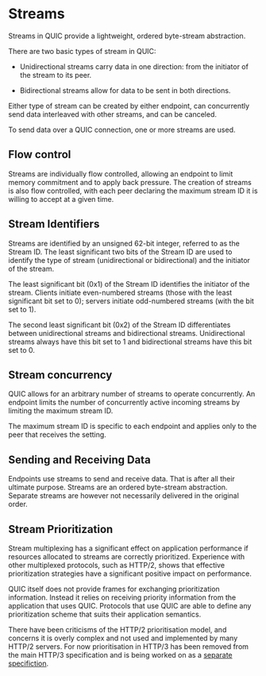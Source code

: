 # Streams

Streams in QUIC provide a lightweight, ordered byte-stream abstraction.

There are two basic types of stream in QUIC:

 - Unidirectional streams carry data in one direction: from the initiator of the stream to its peer.

 - Bidirectional streams allow for data to be sent in both directions.

Either type of stream can be created by either endpoint, can concurrently send
data interleaved with other streams, and can be canceled.

To send data over a QUIC connection, one or more streams are used.

## Flow control

Streams are individually flow controlled, allowing an endpoint to limit memory
commitment and to apply back pressure. The creation of streams is also flow
controlled, with each peer declaring the maximum stream ID it is willing to
accept at a given time.

## Stream Identifiers

Streams are identified by an unsigned 62-bit integer, referred to as the
Stream ID. The least significant two bits of the Stream ID are used to
identify the type of stream (unidirectional or bidirectional) and the
initiator of the stream.

The least significant bit (0x1) of the Stream ID identifies the initiator of
the stream. Clients initiate even-numbered streams (those with the least
significant bit set to 0); servers initiate odd-numbered streams (with the bit
set to 1).

The second least significant bit (0x2) of the Stream ID differentiates between
unidirectional streams and bidirectional streams. Unidirectional streams
always have this bit set to 1 and bidirectional streams have this bit set to
0.

## Stream concurrency

QUIC allows for an arbitrary number of streams to operate concurrently. An
endpoint limits the number of concurrently active incoming streams by limiting
the maximum stream ID.

The maximum stream ID is specific to each endpoint and applies only to the
peer that receives the setting.

## Sending and Receiving Data

Endpoints use streams to send and receive data. That is after all their
ultimate purpose. Streams are an ordered byte-stream abstraction. Separate
streams are however not necessarily delivered in the original order.

## Stream Prioritization

Stream multiplexing has a significant effect on application performance if
resources allocated to streams are correctly prioritized. Experience with
other multiplexed protocols, such as HTTP/2, shows that effective
prioritization strategies have a significant positive impact on performance.

QUIC itself does not provide frames for exchanging prioritization information.
Instead it relies on receiving priority information from the application that
uses QUIC. Protocols that use QUIC are able to define any prioritization
scheme that suits their application semantics.

There have been criticisms of the HTTP/2 prioritisation model, and concerns it
is overly complex and not used and implemented by many HTTP/2 servers. For now
prioritisation in HTTP/3 has been removed from the main HTTP/3 specification
and is being worked on as a [separate specifiction](https://tools.ietf.org/html/draft-ietf-httpbis-priority).
